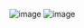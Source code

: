![image](https://github.com/flovnes/labs_is/assets/106932515/4d4c7785-4b0c-488c-9876-a032045a5bdf)
![image](https://github.com/flovnes/labs_is/assets/106932515/74b85ed9-0a00-4033-8388-7a72ae31c19f)
